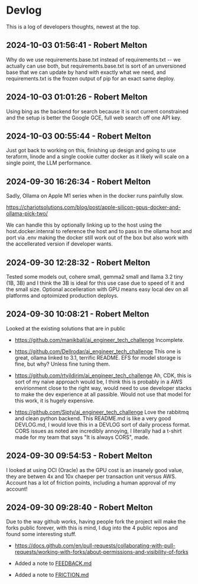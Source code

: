 Devlog
======
This is a log of developers thoughts, newest at the top.


2024-10-03 01:56:41 - Robert Melton
-----------------------------------
Why do we use requirements.base.txt instead of requirements.txt -- we actually
can use both, but requirements.base.txt is sort of an unversioned base that we
can update by hand with exactly what we need, and requirements.txt is the frozen
output of pip for an exact same deploy.


2024-10-03 01:01:26 - Robert Melton
-----------------------------------
Using bing as the backend for search because it is not current constrained and
the setup is better the Google GCE, full web search off one API key.


2024-10-03 00:55:44 - Robert Melton
-----------------------------------
Just got back to working on this, finishing up design and going to use teraform,
linode and a single cookie cutter docker as it likely will scale on a single
point, the LLM performance.


2024-09-30 16:26:34 - Robert Melton
-----------------------------------
Sadly, Ollama on Apple M1 series when in the docker runs painfully slow.

https://chariotsolutions.com/blog/post/apple-silicon-gpus-docker-and-ollama-pick-two/

We can handle this by optionally linking up to the host using the
host.docker.intenral to reference the host and to pass in the ollama host and
port via .env making the docker still work out of the box but also work with the
accellerated version if developer wants.


2024-09-30 12:28:32 - Robert Melton
-----------------------------------
Tested some models out, cohere small, gemma2 small and llama 3.2 tiny (1B, 3B)
and I think the 3B is ideal for this use case due to speed of it and the small
size. Optional accelleration with GPU means easy local dev on all platforms and
optoimized production deploys.


2024-09-30 10:08:21 - Robert Melton
-----------------------------------
Looked at the existing solutions that are in public

- https://github.com/manikbali/ai_engineer_tech_challenge Incomplete.

- https://github.com/Dellrodar/ai_engineer_tech_challenge This one is great,
ollama linked to 3.1, terrific README. EFS for model storage is fine, but why?
Unless fine tuning them.

- https://github.com/rtyildirim/ai_engineer_tech_challenge Ah, CDK, this is sort
of my naive approach would be, I think this is probably in a AWS envirionment
close to the right way, would need to use developer stacks to make the dev
experience at all passible. Would not use that model for this work, it is hugely
expensive.

- https://github.com/Sipty/ai_engineer_tech_challenge Love the rabbitmq and
  clean python backend. This README.md is like a very good DEVLOG.md, I would
  love this in a DEVLOG sort of daily process format. CORS issues as noted are
  incredibly annoying, I literally had a t-shirt made for my team that says "It
  is always CORS", made.


2024-09-30 09:54:53 - Robert Melton
-----------------------------------
I looked at using OCI (Oracle) as the GPU cost is an insanely good value, they
are betwen 4x and 10x chaeper per transaction unit versus AWS. Account has a lot
of friction points, including a human approval of my account!


2024-09-30 09:28:40 - Robert Melton
-----------------------------------
Due to the way github works, having people fork the project will make the forks
public forever, with this is mind, I dug into the 4 public repos and found some
interesting stuff.

- https://docs.github.com/en/pull-requests/collaborating-with-pull-requests/working-with-forks/about-permissions-and-visibility-of-forks

- Added a note to [FEEDBACK.md](./FEEDBACK.md)
- Added a note to [FRICTION.md](./FRICTION.md)
